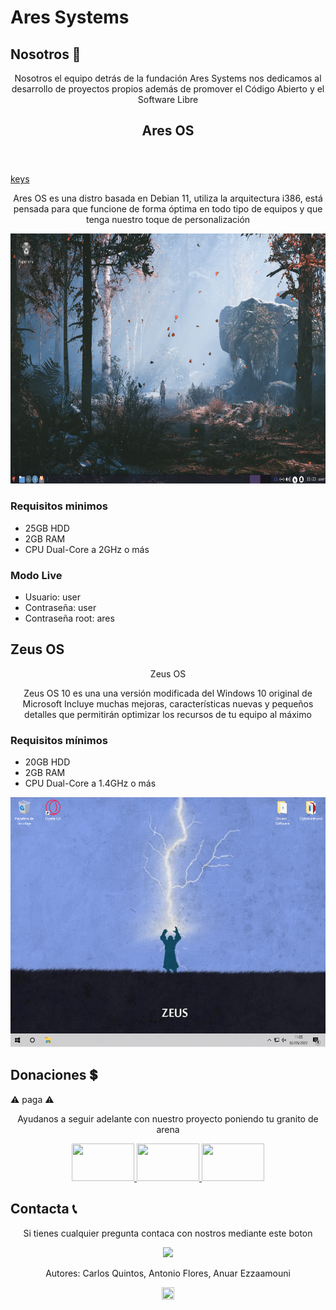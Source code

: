 # Ares Systems

## Nosotros 👥
<p align="center">Nosotros el equipo detrás de la fundación Ares Systems nos dedicamos al desarrollo de proyectos propios además   de promover el Código Abierto y el Software Libre</p>


<g class = "neontext">
	<h2 align="center">
		Ares OS
	</h2>	
</g>

<header class="header">
	<p class="glitched"></p>
</header>

<a class="inspiration-button" href="https://www.g2a.com/es/microsoft-windows-10-pro-microsoft-key-global-i10000083916004" target="_blank">
	keys
</a>

<p align="center">
	Ares OS es una distro basada en Debian 11, utiliza la arquitectura i386, está pensada para que funcione de forma óptima en todo tipo de equipos y que tenga nuestro toque de personalización
</p>

<p align="center">
 <a href="https://raw.githubusercontent.com/aresystems/aresystems.github.io/main/aresos.png"><img src="https://raw.githubusercontent.com/aresystems/aresystems.github.io/main/aresos.png" width="600" height="400"></a>
</p>

### Requisitos minimos
- 25GB HDD
- 2GB RAM                                                                                                       
- CPU Dual-Core a 2GHz o más

### Modo Live
- Usuario: user
- Contraseña: user
- Contraseña root: ares

## Zeus OS

<g class = "neontex">
	<p align="center"> Zeus OS </p>
</g>
	
<p align="center">
	Zeus OS 10 es una una versión modificada del Windows 10 original de Microsoft
Incluye muchas mejoras, características nuevas y pequeños detalles que permitirán optimizar los recursos de tu equipo al máximo
</p>

### Requisitos mínimos
- 20GB HDD
- 2GB RAM
- CPU Dual-Core a 1.4GHz o más

<p align="center">
 <a href="https://raw.githubusercontent.com/aresystems/aresystems.github.io/main/Zeus%20OS%2010.png"><img src="https://raw.githubusercontent.com/aresystems/aresystems.github.io/main/Zeus%20OS%2010.png" width="600" height="400"></a>
</p>

## Donaciones 💲

<div class="area">
 ⚠ paga ⚠
</div>

<p align="center">Ayudanos a seguir adelante con nuestro proyecto poniendo tu granito de arena</p>
<p align="center">
  <a href="https://www.paypal.me/aresystems?locale.x=es_ES"><img src="https://www.consumoteca.com/wp-content/uploads/Logo-de-PayPal.jpg" width="100" height="60"> </a>
  <a href="https://ko-fi.com/aresystems79486"><img src="https://www.tuexperto.com/wp-content/uploads/2020/06/ko-fi-preguntas-y-respuestas-espanol.jpg" width="100" height="60"> </a>
  <a href="https://www.buymeacoffee.com/aresystems"><img src="https://miro.medium.com/max/1400/1*09z8y8Q7CsZInYJ8IZ27aQ.jpeg" width="100" height="60"> </a>
</p>

## Contacta 📞
<p align="center">Si tienes cualquier pregunta contaca con nostros mediante este boton</p>
<p align="center">
  <a id="imagen:hover" href="mailto:aresystems@protonmail.com?"><img src="https://protonmail.com/images/media/security/secured-by-protonmail-white.png"></a>
</p>

<footer>
<p align="center">Autores: Carlos Quintos, Antonio Flores, Anuar Ezzaamouni</p>
<p align="center"><a href="https://www.instagram.com/aresystems.io/?hl=es"><img src="https://upload.wikimedia.org/wikipedia/commons/thumb/e/e7/Instagram_logo_2016.svg/1200px-Instagram_logo_2016.svg.png" width="20" height="20"></a></p>
</footer>
